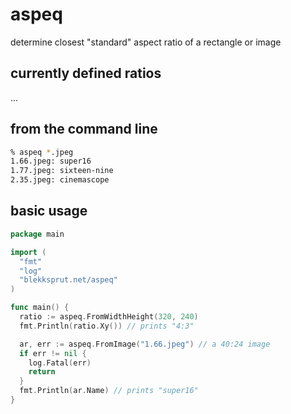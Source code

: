 # aspeq

determine closest "standard" aspect ratio of a rectangle or image

## currently defined ratios

...

## from the command line

```sh
% aspeq *.jpeg
1.66.jpeg: super16
1.77.jpeg: sixteen-nine
2.35.jpeg: cinemascope
```

## basic usage

```go
package main

import (
  "fmt"
  "log"
  "blekksprut.net/aspeq"
)

func main() {
  ratio := aspeq.FromWidthHeight(320, 240)
  fmt.Println(ratio.Xy()) // prints "4:3"

  ar, err := aspeq.FromImage("1.66.jpeg") // a 40:24 image
  if err != nil {
    log.Fatal(err)
    return
  }
  fmt.Println(ar.Name) // prints "super16"
}
```
